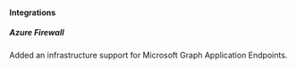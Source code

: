 
#### Integrations

##### Azure Firewall

Added an infrastructure support for Microsoft Graph Application Endpoints.